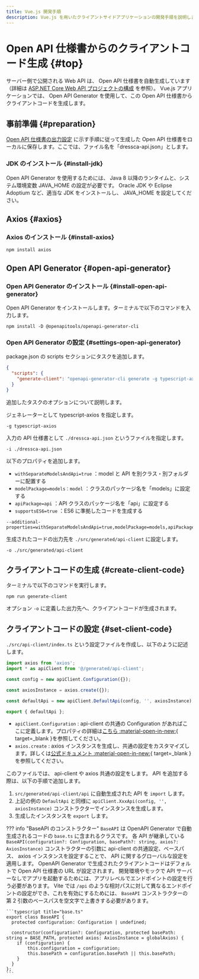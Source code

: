 ```yaml
---
title: Vue.js 開発手順
description: Vue.js を用いたクライアントサイドアプリケーションの開発手順を説明します。
---
```


# Open API 仕様書からのクライアントコード生成 {#top}

サーバー側で公開される Web API は、 Open API 仕様書を自動生成しています（詳細は [ASP.NET Core Web API プロジェクトの構成](../dotnet/configure-asp-net-core-web-api-project.md) を参照）。 Vue.js アプリケーションでは、 Open API Generator を使用して、この Open API 仕様書からクライアントコードを生成します。

## 事前準備 {#preparation}

[Open API 仕様書の出力設定](../dotnet/configure-asp-net-core-web-api-project.md#open-api-specification-output-configuration) に示す手順に従って生成した Open API 仕様書をローカルに保存します。ここでは、ファイル名を「dressca-api.json」とします。

### JDK のインストール {#install-jdk}

Open API Generator を使用するためには、 Java 8 以降のランタイムと、システム環境変数 JAVA_HOME の設定が必要です。 Oracle JDK や Eclipse Adoptium など、適当な JDK をインストールし、 JAVA_HOME を設定してください。

## Axios {#axios}

### Axios のインストール {#install-axios}

```terminal
npm install axios
```

## Open API Generator {#open-api-generator}

### Open API Generator のインストール {#install-open-api-generator}

Open API Generator をインストールします。ターミナルで以下のコマンドを入力します。

<!-- cSpell:disable -->

```terminal
npm install -D @openapitools/openapi-generator-cli
```

<!-- cSpell:enable -->

### Open API Generator の設定 {#settings-open-api-generator}

package.json の scripts セクションにタスクを追加します。

<!-- cSpell:disable -->

```json title="package.json"
{
  "scripts": {
    "generate-client": "openapi-generator-cli generate -g typescript-axios -i ./dressca-api.json --additional-properties=withSeparateModelsAndApi=true,modelPackage=models,apiPackage=api,supportsES6=true -o ./src/api-client"
  }
}
```

<!-- cSpell:enable -->

追加したタスクのオプションについて説明します。

ジェネレーターとして typescript-axios を指定します。

``` terminal
-g typescript-axios
```

入力の API 仕様書として `./dressca-api.json` というファイルを指定します。

``` terminal
-i ./dressca-api.json 
```

以下のプロパティを追加します。

- `withSeparateModelsAndApi=true` ：model と API を別クラス・別フォルダーに配置する
- `modelPackage=models：model` ：クラスのパッケージ名を「models」に設定する
- `apiPackage=api` ：API クラスのパッケージ名を「api」に設定する
- `supportsES6=true` ：ES6 に準拠したコードを生成する

``` terminal
--additional-properties=withSeparateModelsAndApi=true,modelPackage=models,apiPackage=api,supportsES6=true
```

生成されたコードの出力先を `./src/generated/api-client` に設定します。

``` terminal
-o ./src/generated/api-client
```

## クライアントコードの生成 {#create-client-code}

ターミナルで以下のコマンドを実行します。

```terminal
npm run generate-client
```

オプション ` -o ` に定義した出力先へ、クライアントコードが生成されます。

## クライアントコードの設定 {#set-client-code}

`./src/api-client/index.ts` という設定ファイルを作成し、以下のように記述します。

```typescript title="index.ts"
import axios from 'axios';
import * as apiClient from '@/generated/api-client';

const config = new apiClient.Configuration({});

const axiosInstance = axios.create({});

const defaultApi = new apiClient.DefaultApi(config, '', axiosInstance);

export { defaultApi };
```

- `apiClient.Configuration` : api-client の共通の Configuration があればここに定義します。プロパティの詳細は[こちら :material-open-in-new:](https://github.com/OpenAPITools/openapi-generator/blob/master/modules/openapi-generator/src/main/resources/typescript-axios/configuration.mustache){ target=_blank }を参照してください。
- `axios.create` : axios インスタンスを生成し、共通の設定をカスタマイズします。詳しくは[公式ドキュメント :material-open-in-new:](https://github.com/axios/axios#request-config){ target=_blank }を参照してください。

このファイルでは、 api-client や axios 共通の設定をします。
API を追加する際は、以下の手順で追加します。

1. `src/generated/api-client/api` に自動生成された API を `import` します。
1. 上記の例の `DefaultApi` と同様に `apiClient.XxxApi(config, '', axiosInstance)` コンストラクターでインスタンスを生成します。
1. 生成したインスタンスを `export` します。

??? info "BaseAPI のコンストラクター"
    `BaseAPI` は OpenAPI Generator で自動生成されるコードの `base.ts` に含まれるクラスです。
    各 API が継承している `BaseAPI(configuration?: Configuration, basePath?: string, axios?: AxiosInstance)` コンストラクターの引数に api-client の共通設定、ベースパス、 axios インスタンスを設定することで、 API に関するグローバルな設定を適用します。
    OpenAPI Generator で生成されたクライアントコードはデフォルトで Open API 仕様書の URL が設定されます。
    開発環境やモックで API サーバーなしでアプリを起動するためには、アプリレベルでエンドポイントの設定を行う必要があります。
    Vite では `/api` のような相対パスに対して異なるエンドポイントの設定ができ、これを有効にするためには、 `BaseAPI` コンストラクターの第 2 引数のベースパスを空文字で上書きする必要があります。

    ```typescript title="base.ts"
    export class BaseAPI {
      protected configuration: Configuration | undefined;

      constructor(configuration?: Configuration, protected basePath: string = BASE_PATH, protected axios: AxiosInstance = globalAxios) {
        if (configuration) {
            this.configuration = configuration;
            this.basePath = configuration.basePath || this.basePath;
        }
      }
    };
    ```
